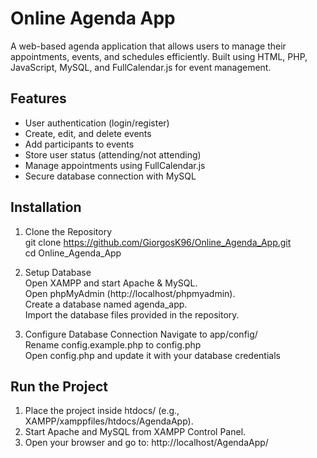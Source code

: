 # Online Agenda App

A web-based agenda application that allows users to manage their appointments, events, and schedules efficiently. Built using HTML, PHP, JavaScript, MySQL, and FullCalendar.js for event management.


## Features
- User authentication (login/register)
- Create, edit, and delete events
- Add participants to events
- Store user status (attending/not attending)
- Manage appointments using FullCalendar.js
- Secure database connection with MySQL

## Installation

1) Clone the Repository   
   git clone https://github.com/GiorgosK96/Online_Agenda_App.git  
   cd Online_Agenda_App

2) Setup Database  
Open XAMPP and start Apache & MySQL.   
Open phpMyAdmin (http://localhost/phpmyadmin).   
Create a database named agenda_app.  
Import the database files provided in the repository.

3) Configure Database Connection
Navigate to app/config/   
Rename config.example.php to config.php   
Open config.php and update it with your database credentials

## Run the Project

1) Place the project inside htdocs/ (e.g., XAMPP/xamppfiles/htdocs/AgendaApp).  
2) Start Apache and MySQL from XAMPP Control Panel.  
3) Open your browser and go to: http://localhost/AgendaApp/
